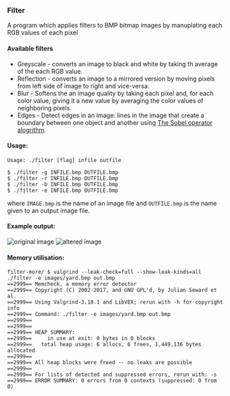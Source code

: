 ### Filter
A program which applies filters to BMP bitmap images by manuplating each RGB values of each pixel

#### Available filters
- Greyscale - converts an image to black and white by taking th average of the each RGB value.
- Reflection - converts an image to a mirrored version by moving pixels from left side of image to right and vice-versa.
- Blur - Softens the an image quality by taking each pixel and, for each color value, giving it a new value by averaging the color values of neighboring pixels.
- Edges - Detect edges in an image: lines in the image that create a boundary between one object and another using [The Sobel operator alogrithm](https://en.wikipedia.org/wiki/Sobel_operator).

#### Usage:
```
Usage: ./filter [flag] infile outfile

$ ./filter -g INFILE.bmp OUTFILE.bmp
$ ./filter -r INFILE.bmp OUTFILE.bmp
$ ./filter -b INFILE.bmp OUTFILE.bmp
$ ./filter -e INFILE.bmp OUTFILE.bmp
```
where `IMAGE.bmp` is the name of an image file and `OUTFILE.bmp` is the name given to an output image file.


#### Example output:

![original image](https://github.com/fynecontry/CS50/tree/main/C/week4_memory/filter-more/images/yard.bmp) ![altered image](https://github.com/fynecontry/CS50/tree/main/C/week4_memory/filter-more/images/out.bmp)

#### Memory utilisation:
```
filter-more/ $ valgrind --leak-check=full --show-leak-kinds=all ./filter -e images/yard.bmp out.bmp
==2999== Memcheck, a memory error detector
==2999== Copyright (C) 2002-2017, and GNU GPL'd, by Julian Seward et al.
==2999== Using Valgrind-3.18.1 and LibVEX; rerun with -h for copyright info
==2999== Command: ./filter -e images/yard.bmp out.bmp
==2999==
==2999==
==2999== HEAP SUMMARY:
==2999==     in use at exit: 0 bytes in 0 blocks
==2999==   total heap usage: 6 allocs, 6 frees, 1,449,136 bytes allocated
==2999==
==2999== All heap blocks were freed -- no leaks are possible
==2999==
==2999== For lists of detected and suppressed errors, rerun with: -s
==2999== ERROR SUMMARY: 0 errors from 0 contexts (suppressed: 0 from 0)
```
